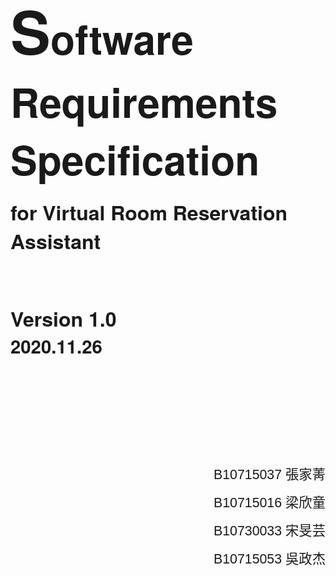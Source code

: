 
<div margin="36.0pt 36.0pt 36.0pt 36.0pt" style="page-break-after: always;">

<p class=MsoNormal style='margin-top:12.0pt;margin-right:0cm;margin-bottom:
12.0pt;margin-left:0cm'><b><span style='font-size:72.0pt;
font-family:"Helvetica Neue", "Arial"'>S</span></b><b><span
style='font-size:48.0pt;font-family:"Helvetica Neue", "Arial"'>oftware
Requirements Specification</span></b></p>

<p class=MsoNormal style='margin-top:12.0pt;margin-right:0cm;margin-bottom:
12.0pt;margin-left:0cm'><b><span style='font-size:24.0pt;
font-family:"Helvetica Neue", "Arial"'>for Virtual Room Reservation
Assistant</span></b></p>

<p class=MsoNormal style='margin-top:12.0pt;margin-right:0cm;margin-bottom:
12.0pt;margin-left:0cm'><b><span style='font-size:24.0pt;
font-family:"Helvetica Neue", "Arial"'>&nbsp;</span></b></p>

<p class=MsoNormal style='margin-top:12.0pt;margin-right:0cm;margin-bottom:
12.0pt;margin-left:0cm'><b><span style='font-size:24.0pt;
font-family:"Helvetica Neue", "Arial"'>Version 1.0<br>
</span></b><b><span style='font-size:22.0pt;font-family:"Helvetica Neue", "Arial"'>2020</span></b><b><span style='font-size:22.0pt;font-family:"Helvetica Neue", "Arial"'>.11.26</span></b></p>

<p class=MsoNormal style='margin-top:12.0pt;margin-right:0cm;margin-bottom:
12.0pt;margin-left:0cm'><b><span style='font-size:28.0pt;
font-family:"Helvetica Neue", "Arial"'>&nbsp;</span></b></p>

<p class=MsoNormal style='margin-top:12.0pt;margin-right:0cm;margin-bottom:
12.0pt;margin-left:0cm'><i><span style='font-size:16.0pt;
font-family:"Baskerville",serif'>&nbsp;</span></i></p>

<p class=MsoNormal style='margin-top:12.0pt;margin-right:0cm;margin-bottom:
12.0pt;margin-left:0cm'><i><span style='font-size:16.0pt;
font-family:"Arial",sans-serif'>&nbsp;</span></i></p>

<p class=MsoNormal align=right style='margin-bottom:6.0pt;text-align:right'><span style='font-size:16.0pt;font-family:"Arial",sans-serif'>B10715037 </span><span style='font-size:16.0pt;font-family:"Microsoft JhengHei",sans-serif'>張家菁</span></p>

<p class=MsoNormal align=right style='margin-bottom:6.0pt;text-align:right'><span style='font-size:16.0pt;font-family:"Arial",sans-serif'>B10715016 </span><span style='font-size:16.0pt;font-family:"Microsoft JhengHei",sans-serif'>梁欣童</span></p>

<p class=MsoNormal align=right style='margin-bottom:6.0pt;text-align:right'><span style='font-size:16.0pt;font-family:"Arial",sans-serif'>B10730033 </span><span style='font-size:16.0pt;font-family:"Microsoft JhengHei",sans-serif'>宋旻芸</span></p>

<p class=MsoNormal align=right style='margin-bottom:6.0pt;text-align:right'><span style='font-size:16.0pt;font-family:"Arial",sans-serif'>B10715053 </span><span style='font-size:16.0pt;font-family:"Microsoft JhengHei",sans-serif'>吳政杰</span></p>

</div>

